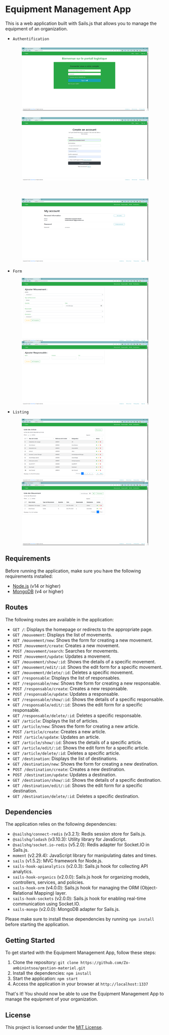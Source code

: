 # Equipment Management App

This is a web application built with Sails.js that allows you to manage the equipment of an organization.

- `Authentification`

<p align="center">
<img src="./screenshoot/login.png" alt="Login Screenshot" width="400" height="200" align="center" style="margin: 20px auto; display: block;" />
<img src="./screenshoot/register.png" alt="Register Screenshot" width="400" height="200" align="center" style="margin: 20px auto; display: block;" />
  <br/>
<img src="./screenshoot/account.png" alt="Account Screenshot" width="400" height="200" align="center" style="margin: 20px auto; display: block;" />

</p>

- `Form`
  
<p align="center">
<img src="./screenshoot/form.png" alt="Alt Text" width="400" height="200" align="center"/>
<img src="./screenshoot/form_1.png" alt="Alt Text" width="400" height="200" align="center"/>
</p>

- `Listing`
  
<p align="center">
<img src="./screenshoot/article.png" alt="Alt Text" width="400" height="200" align="center"/>
  <img src="./screenshoot/mouvment.png" alt="Alt Text" width="400" height="200" align="center"/>
</p>

## Requirements

Before running the application, make sure you have the following requirements installed:

- [Node.js](https://nodejs.org) (v14 or higher)
- [MongoDB](https://www.mongodb.com) (v4 or higher)

## Routes

The following routes are available in the application:

- `GET /`: Displays the homepage or redirects to the appropriate page.
- `GET /mouvement`: Displays the list of movements.
- `GET /mouvement/new`: Shows the form for creating a new movement.
- `POST /mouvement/create`: Creates a new movement.
- `POST /mouvement/search`: Searches for movements.
- `POST /mouvement/update`: Updates a movement.
- `GET /mouvement/show/:id`: Shows the details of a specific movement.
- `GET /mouvement/edit/:id`: Shows the edit form for a specific movement.
- `GET /mouvement/delete/:id`: Deletes a specific movement.
- `GET /responsable`: Displays the list of responsables.
- `GET /responsable/new`: Shows the form for creating a new responsable.
- `POST /responsable/create`: Creates a new responsable.
- `POST /responsable/update`: Updates a responsable.
- `GET /responsable/show/:id`: Shows the details of a specific responsable.
- `GET /responsable/edit/:id`: Shows the edit form for a specific responsable.
- `GET /responsable/delete/:id`: Deletes a specific responsable.
- `GET /article`: Displays the list of articles.
- `GET /article/new`: Shows the form for creating a new article.
- `POST /article/create`: Creates a new article.
- `POST /article/update`: Updates an article.
- `GET /article/show/:id`: Shows the details of a specific article.
- `GET /article/edit/:id`: Shows the edit form for a specific article.
- `GET /article/delete/:id`: Deletes a specific article.
- `GET /destination`: Displays the list of destinations.
- `GET /destination/new`: Shows the form for creating a new destination.
- `POST /destination/create`: Creates a new destination.
- `POST /destination/update`: Updates a destination.
- `GET /destination/show/:id`: Shows the details of a specific destination.
- `GET /destination/edit/:id`: Shows the edit form for a specific destination.
- `GET /destination/delete/:id`: Deletes a specific destination.

## Dependencies

The application relies on the following dependencies:

- `@sailshq/connect-redis` (v3.2.1): Redis session store for Sails.js.
- `@sailshq/lodash` (v3.10.3): Utility library for JavaScript.
- `@sailshq/socket.io-redis` (v5.2.0): Redis adapter for Socket.IO in Sails.js.
- `moment` (v2.29.4): JavaScript library for manipulating dates and times.
- `sails` (v1.5.2): MVC framework for Node.js.
- `sails-hook-apianalytics` (v2.0.3): Sails.js hook for collecting API analytics.
- `sails-hook-organics` (v2.0.0): Sails.js hook for organizing models, controllers, services, and policies.
- `sails-hook-orm` (v4.0.0): Sails.js hook for managing the ORM (Object-Relational Mapping) layer.
- `sails-hook-sockets` (v2.0.0): Sails.js hook for enabling real-time communication using Socket.IO.
- `sails-mongo` (v2.0.0): MongoDB adapter for Sails.js.

Please make sure to install these dependencies by running `npm install` before starting the application.

## Getting Started

To get started with the Equipment Management App, follow these steps:

1. Clone the repository: `git clone https://github.com/Zo-ambinintsoa/gestion-materiel.git`
2. Install the dependencies: `npm install`
3. Start the application: `npm start`
4. Access the application in your browser at `http://localhost:1337`

That's it! You should now be able to use the Equipment Management App to manage the equipment of your organization.

## License

This project is licensed under the [MIT License](LICENSE).
